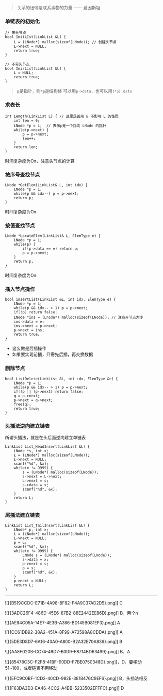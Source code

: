 > 关系的纽带是联系事物的力量 —— 爱因斯坦

### 单链表的初始化

```
// 带头节点
bool InitLIst(LinkList &L) {
	L = (LNode*) malloc(sizeof(LNode)); // 创建头节点
	L->next = NULL;
	return true;
}

// 不带头节点
bool InirList(LinkList &L) {
	L = NULL;
	return true;
}
```
> `p`是指针，则`*p`是结构体
> 可以用`p->data`，也可以用`(*p).data`

### 求表长

```
int Length(LinkList L) { // 这里是否用 & 不影响 L 的性质
	int len = 0;
	LNode *p = L;  // 表示p是一个指向 LNode 的指针
	while(p->next) {
		p = p->next;
		len++;
	}
	return len;
}
```
时间复杂度为On，注意头节点的计算

### 按序号查找节点

```
LNode *GetElem(LinkList& L, int idx) {
	LNode *p = L;
	while(p && idx--) p = p->next;
	return p;
}
```
时间复杂度为On

### 按值查找节点

```
LNode *LocateElem(LinkList& L, ElemType e) {
	LNode *p = L;
	while(p) {
		if(p->data == e) return p;
		p = p->next;
	}
	return p;
}
```
时间复杂度为On

### 插入节点操作
```
bool insertList(LinkList &L, int idx, ElemType e) {
	LNode *p = L;
	while(p && idx-- > 1) p = p->next;
	if(!p) return false;
	LNode *ins = (Lnode*) malloc(sizeof(LNode)); // 注意开节点大小
	ins->data = e;
	ins->next = p->next;
	p->next = ins;
	return true;
}
```
- 这么做是后插操作
- 如果要实现前插，只需先后插，再交换数据

### 删除节点

```
bool ListDelete(LinkList &L, int idx, ElemType &e) {
	LNode *p = L;
	while(p && idx-- > 1) p = p->next;
	if(!p || !p->next) return false;
	q = p->next;
	p->next = q->next;
	free(q);
	return true;
} 
```

### 头插法逆向建立链表

所谓头插法，就是在头后面逆向建立单链表
```
LinkList List_HeadInsert(LinkList &L) {
	LNode *s, int x;
	L = (LNode*) malloc(sizeof(LNode));
	L->next = NULL;
	scanf("%d", &x);
	while(x != 9999) {
		s = (LNode*) malloc(sizeof(LNode));
		s->next = L->next;
		L->next = s;
		s->data = x;
		scanf("%d", &x);
	}
	return L;
}
```

### 尾插法建立链表

```
LinkList List_TailInsert(LinkList &L) {
	LNode* p, int x;
	L = (LNode*) malloc(sizeof(LNode));
	L->next = NULL;
	p = L;
	scanf("%d", &x);
	while(x != 9999) {
		LNode s = (LNode*) malloc(sizeof(LNode));
		s->data = x;
		p->next = s;
		p = s;
		scanf("%d", &x);
	}
	p->next = NULL;
	return L;
}
```

-----
![[{B519CCDC-E71B-4A98-8F82-F4A9C37AD2D5}.png]]
C

![[{3ADC26F4-486D-45E6-87B2-88E2442EE86D}.png]]
B，两个n

![[{AE84C05A-14E7-4E3B-A366-BD145B081EF3}.png]]
A

![[{CC61DB92-38A2-451A-8F99-A73598A8CDDA}.png]]
A

![[{5DE3D8D7-6A16-40A0-A800-B2A32E70A836}.png]]
B

![[{AA8F020B-CC74-46D7-B0D9-F8714BD63499}.png]]
B，A

![[{85478C3C-F2F8-41BF-90DD-F7BE0750348D}.png]]，D，要移动51~100，或者链表不用移动

![[{EFC9C0BF-1CD2-40CD-982E-381B476C9EF6}.png]]
B，头插法相反

![[{F63DA3D3-EA46-4CC2-A4BB-5233502EFFFC}.png]]
D